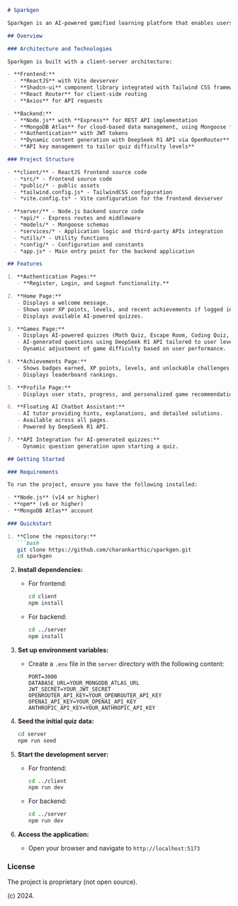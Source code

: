 ```markdown
# Sparkgen

Sparkgen is an AI-powered gamified learning platform that enables users to play AI-generated quizzes, track achievements, and interact with an AI assistant for learning support. DeepSeek R1 API via OpenRouter is used to generate the quiz content and provide chatbot assistance.

## Overview

### Architecture and Technologies

Sparkgen is built with a client-server architecture:

- **Frontend:** 
  - **ReactJS** with Vite devserver
  - **Shadcn-ui** component library integrated with Tailwind CSS framework
  - **React Router** for client-side routing
  - **Axios** for API requests

- **Backend:**
  - **Node.js** with **Express** for REST API implementation
  - **MongoDB Atlas** for cloud-based data management, using Mongoose for database operations
  - **Authentication** with JWT tokens
  - **Dynamic content generation with DeepSeek R1 API via OpenRouter**
  - **API key management to tailor quiz difficulty levels**

### Project Structure

- **client/** - ReactJS frontend source code
  - *src/* - frontend source code
  - *public/* - public assets
  - *tailwind.config.js* - TailwindCSS configuration
  - *vite.config.ts* - Vite configuration for the frontend devserver

- **server/** - Node.js backend source code
  - *api/* - Express routes and middleware
  - *models/* - Mongoose schemas
  - *services/* - Application logic and third-party APIs integration
  - *utils/* - Utility functions
  - *config/* - Configuration and constants
  - *app.js* - Main entry point for the backend application

## Features

1. **Authentication Pages:**
   - **Register, Login, and Logout functionality.**

2. **Home Page:**
   - Displays a welcome message.
   - Shows user XP points, levels, and recent achievements if logged in.
   - Displays available AI-powered quizzes.

3. **Games Page:**
   - Displays AI-powered quizzes (Math Quiz, Escape Room, Coding Quiz, Science Quiz, Word Scramble, Grammar Quiz).
   - AI-generated questions using DeepSeek R1 API tailored to user levels.
   - Dynamic adjustment of game difficulty based on user performance.

4. **Achievements Page:**
   - Shows badges earned, XP points, levels, and unlockable challenges.
   - Displays leaderboard rankings.

5. **Profile Page:**
   - Displays user stats, progress, and personalized game recommendations.

6. **Floating AI Chatbot Assistant:**
   - AI tutor providing hints, explanations, and detailed solutions.
   - Available across all pages.
   - Powered by DeepSeek R1 API.

7. **API Integration for AI-generated quizzes:**
   - Dynamic question generation upon starting a quiz.

## Getting Started

### Requirements

To run the project, ensure you have the following installed:

- **Node.js** (v14 or higher)
- **npm** (v6 or higher)
- **MongoDB Atlas** account

### Quickstart

1. **Clone the repository:**
   ```bash
   git clone https://github.com/charankarthic/sparkgen.git
   cd sparkgen
   ```

2. **Install dependencies:**

   - For frontend:
     ```bash
     cd client
     npm install
     ```

   - For backend:
     ```bash
     cd ../server
     npm install
     ```

3. **Set up environment variables:**

   - Create a `.env` file in the `server` directory with the following content:
     ```
     PORT=3000
     DATABASE_URL=YOUR_MONGODB_ATLAS_URL
     JWT_SECRET=YOUR_JWT_SECRET
     OPENROUTER_API_KEY=YOUR_OPENROUTER_API_KEY
     OPENAI_API_KEY=YOUR_OPENAI_API_KEY
     ANTHROPIC_API_KEY=YOUR_ANTHROPIC_API_KEY
     ```

4. **Seed the initial quiz data:**
   ```bash
   cd server
   npm run seed
   ```

5. **Start the development server:**

   - For frontend:
     ```bash
     cd ../client
     npm run dev
     ```

   - For backend:
     ```bash
     cd ../server
     npm run dev
     ```

6. **Access the application:**
   - Open your browser and navigate to `http://localhost:5173`

### License

The project is proprietary (not open source).

(c) 2024.
```
